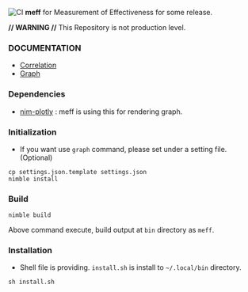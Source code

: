 ![CI](https://github.com/hirotoyoshidome/meff/actions/workflows/ci.yml/badge.svg)
**meff** for Measurement of Effectiveness for some release.

**// WARNING //**
This Repository is not production level.

### DOCUMENTATION
* [Correlation](./docs/correlation.md)
* [Graph](./docs/graph.md)

### Dependencies
* [nim-plotly](https://github.com/SciNim/nim-plotly) : meff is using this for rendering graph.

### Initialization
* If you want use `graph` command, please set under a setting file. (Optional)

```
cp settings.json.template settings.json
nimble install
```

### Build

```
nimble build
```

Above command execute, build output at `bin` directory as `meff`.


### Installation
* Shell file is providing. `install.sh` is install to `~/.local/bin` directory.

```
sh install.sh
```
